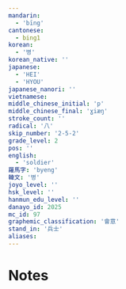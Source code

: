 ```yaml
---
mandarin:
  - 'bīng'
cantonese:
  - bing1
korean:
  - '병'
korean_native: ''
japanese:
  - 'HEI'
  - 'HYOU'
japanese_nanori: ''
vietnamese:
middle_chinese_initial: 'p'
middle_chinese_final: 'ɣiæŋ'
stroke_count: ''
radical: '八'
skip_number: '2-5-2'
grade_level: 2
pos: ''
english:
  - 'soldier'
羅馬字: 'byeng'
韓文: '병'
joyo_level: ''
hsk_level: ''
hanmun_edu_level: ''
danayo_id: 2025
mc_id: 97
graphemic_classification: '會意'
stand_in: '兵士'
aliases:
---
```


# Notes
